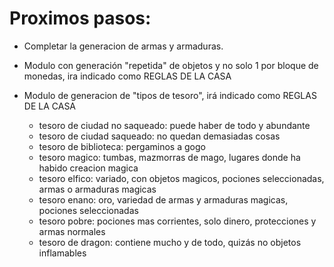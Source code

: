 # Proximos pasos:
 - Completar la generacion de armas y armaduras.
 
 - Modulo con generación "repetida" de objetos y no solo 1 por bloque de monedas, ira indicado como REGLAS DE LA CASA
 
 - Modulo de generacion de "tipos de tesoro", irá indicado como REGLAS DE LA CASA
    - tesoro de ciudad no saqueado: puede haber de todo y abundante
    - tesoro de ciudad saqueado: no quedan demasiadas cosas
    - tesoro de biblioteca: pergaminos a gogo
    - tesoro magico: tumbas, mazmorras de mago, lugares donde ha habido creacion magica
    - tesoro elfico: variado, con objetos magicos, pociones seleccionadas, armas o armaduras magicas
    - tesoro enano: oro, variedad de armas y armaduras magicas, pociones seleccionadas
    - tesoro pobre: pociones mas corrientes, solo dinero, protecciones y armas normales
    - tesoro de dragon: contiene mucho y de todo, quizás no objetos inflamables
